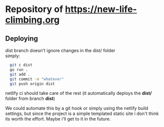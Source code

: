 # Repository of https://new-life-climbing.org

## Deploying
dist branch doesn't ignore changes in the dist/ folder  
simply:

``` bash
  git c dist
  go run .
  git add .
  git commit -m "whatever"
  git push origin dist
```

netlify ci should take care of the rest (it automatically deploys the **dist/** folder from branch **dist**)

We could automate this by a git hook or simply using the netlify build settings, but since the project is a simple templated static site i don't think its worth the effort. Maybe i'll get to it in the future.


